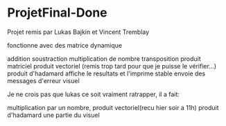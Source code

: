 

# ProjetFinal-Done

Projet remis par Lukas Bajkin et Vincent Tremblay

fonctionne avec des matrice dynamique

addition
soustraction
multiplication de nombre
transposition
produit matriciel
produit vectoriel (remis trop tard pour que je puisse le vérifier...)
produit d'hadamard
affiche le resultats et l'imprime
stable
envoie des messages d'erreur
visuel


Je ne crois pas que lukas ce soit vraiment ratrapper, 
il a fait:

multiplication par un nombre,
produit vectoriel(recu hier soir a 11h)
produit d'hadamard
une partie du visuel
